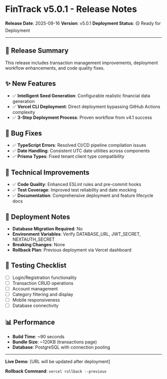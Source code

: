# FinTrack v5.0.1 - Release Notes

**Release Date**: 2025-09-16
**Version**: v5.0.1
**Deployment Status**: 🟡 Ready for Deployment

---

## 🎯 **Release Summary**

This release includes transaction management improvements, deployment workflow enhancements, and code quality fixes.

## ✨ **New Features**

- ✅ **Intelligent Seed Generation**: Configurable realistic financial data generation
- ✅ **Vercel CLI Deployment**: Direct deployment bypassing GitHub Actions complexity
- ✅ **3-Step Deployment Process**: Proven workflow from v4.1 success

## 🐛 **Bug Fixes**

- ✅ **TypeScript Errors**: Resolved CI/CD pipeline compilation issues
- ✅ **Date Handling**: Consistent UTC date utilities across components
- ✅ **Prisma Types**: Fixed tenant client type compatibility

## 🔧 **Technical Improvements**

- ✅ **Code Quality**: Enhanced ESLint rules and pre-commit hooks
- ✅ **Test Coverage**: Improved test reliability and date mocking
- ✅ **Documentation**: Comprehensive deployment and feature lifecycle docs

## 🚀 **Deployment Notes**

- **Database Migration Required**: No
- **Environment Variables**: Verify DATABASE_URL, JWT_SECRET, NEXTAUTH_SECRET
- **Breaking Changes**: None
- **Rollback Plan**: Previous deployment via Vercel dashboard

## 🧪 **Testing Checklist**

- [ ] Login/Registration functionality
- [ ] Transaction CRUD operations  
- [ ] Account management
- [ ] Category filtering and display
- [ ] Mobile responsiveness
- [ ] Database connectivity

## 📊 **Performance**

- **Build Time**: ~90 seconds
- **Bundle Size**: ~120KB (transactions page)
- **Database**: PostgreSQL with connection pooling

---

**Live Demo**: [URL will be updated after deployment]

**Rollback Command**: `vercel rollback --previous`
